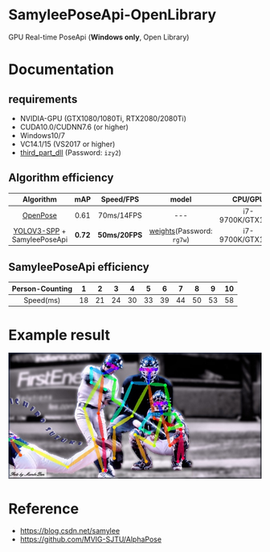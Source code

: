 # SamyleePoseApi-OpenLibrary
GPU Real-time PoseApi (**Windows only**, Open Library)

# Documentation
## requirements
* NVIDIA-GPU (GTX1080/1080Ti, RTX2080/2080Ti)
* CUDA10.0/CUDNN7.6 (or higher)
* Windows10/7
* VC14.1/15 (VS2017 or higher)
* [third_part_dll](https://pan.baidu.com/s/12OXitndIZf-s8gWs2kl1jw) (Password: `izy2`)

## Algorithm efficiency
|Algorithm|mAP|Speed/FPS|model|CPU/GPU|
|:------:|:------:|:------:|:------:|:------:|
|[OpenPose](https://github.com/CMU-Perceptual-Computing-Lab/openpose)|0.61|70ms/14FPS|---|i7-9700K/GTX1080|
|[YOLOV3-SPP](https://github.com/pjreddie/darknet) + SamyleePoseApi|**0.72**|**50ms/20FPS**|[weights](https://pan.baidu.com/s/1DtfEOWKll4EsI-K9n7yd0A)(Password: `rg7w`)|i7-9700K/GTX1080 |

## SamyleePoseApi efficiency
|Person-Counting|1|2|3|4|5|6|7|8|9|10|
|:--:|:--:|:--:|:--:|:--:|:--:|:--:|:--:|:--:|:--:|:--:|
|Speed(ms)|18|21|24|30|33|39|44|50|53|58|

# Example result
![](imgs/demo.jpg)  

# Reference
* https://blog.csdn.net/samylee
* https://github.com/MVIG-SJTU/AlphaPose
